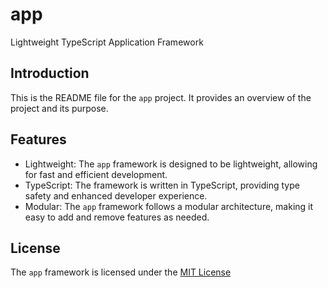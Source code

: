 # app
Lightweight TypeScript Application Framework

## Introduction
This is the README file for the `app` project. It provides an overview of the project and its purpose.

## Features
- Lightweight: The `app` framework is designed to be lightweight, allowing for fast and efficient development.
- TypeScript: The framework is written in TypeScript, providing type safety and enhanced developer experience.
- Modular: The `app` framework follows a modular architecture, making it easy to add and remove features as needed.

## License
The `app` framework is licensed under the [MIT License](https://opensource.org/licenses/MIT)